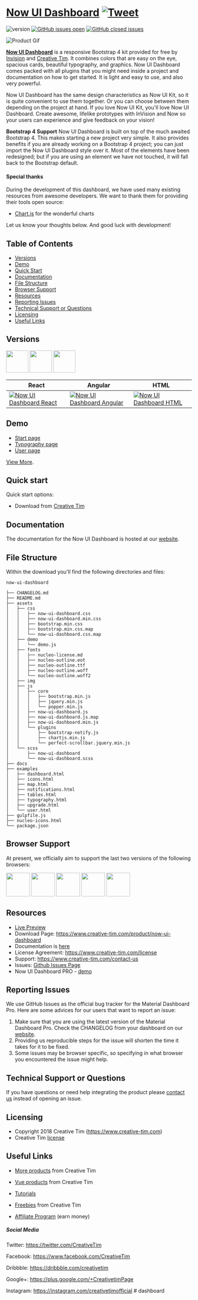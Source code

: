 # [Now UI Dashboard](https://demos.creative-tim.com/now-ui-dashboard/examples/dashboard.html) [![Tweet](https://img.shields.io/twitter/url/http/shields.io.svg?style=social&logo=twitter)](https://twitter.com/home?status=Now%20UI%20Dashboard%20by%20Creative%20Tim%20https%3A//demos.creative-tim.com/now-ui-dashboard/examples/dashboard.html%20%40CreativeTim%20%23html%20%23dashboard%20%23nowuidesign%20%40creativetim)


![version](https://img.shields.io/badge/version-1.5.0-blue.svg) [![GitHub issues open](https://img.shields.io/github/issues/creativetimofficial/now-ui-dashboard.svg)](https://github.com/creativetimofficial/now-ui-dashboard/issues?q=is%3Aopen+is%3Aissue) [![GitHub closed issues](https://img.shields.io/github/issues-closed-raw/creativetimofficial/now-ui-dashboard.svg?maxAge=259200)](https://github.com/creativetimofficial/now-ui-dashboard/issues?q=is%3Aissue+is%3Aclosed)

![Product Gif](assets/img/now-ui-dashboard.gif)

**[Now UI Dashboard](https://demos.creative-tim.com/now-ui-dashboard/examples/dashboard.html)** is a responsive Bootstrap 4 kit provided for free by [Invision](https://www.invisionapp.com/) and [Creative Tim](https://www.creative-tim.com/). It combines colors that are easy on the eye, spacious cards, beautiful typography, and graphics. Now UI Dashboard comes packed with all plugins that you might need inside a project and documentation on how to get started. It is light and easy to use, and also very powerful.

Now UI Dashboard has the same design characteristics as Now UI Kit, so it is quite convenient to use them together. Or you can choose between them depending on the project at hand. If you love Now UI Kit, you'll love Now UI Dashboard.
Create awesome, lifelike prototypes with InVision and Now so your users can experience and give feedback on your vision!


**Bootstrap 4 Support**
Now UI Dashboard is built on top of the much awaited Bootstrap 4. This makes starting a new project very simple. It also provides benefits if you are already working on a Bootstrap 4 project; you can just import the Now UI Dashboard style over it. Most of the elements have been redesigned; but if you are using an element we have not touched, it will fall back to the Bootstrap default.


#### Special thanks
During the development of this dashboard, we have used many existing resources from awesome developers. We want to thank them for providing their tools open source:
- [Chart.js](https://www.chartjs.org/) for the wonderful charts


Let us know your thoughts below. And good luck with development!

## Table of Contents

* [Versions](#versions)
* [Demo](#demo)
* [Quick Start](#quick-start)
* [Documentation](#documentation)
* [File Structure](#file-structure)
* [Browser Support](#browser-support)
* [Resources](#resources)
* [Reporting Issues](#reporting-issues)
* [Technical Support or Questions](#technical-support-or-questions)
* [Licensing](#licensing)
* [Useful Links](#useful-links)


## Versions

[<img src="https://s3.amazonaws.com/creativetim_bucket/github/react.svg" width="60" height="60" />](https://www.creative-tim.com/product/material-dashboard-pro-react)
[<img src="https://s3.amazonaws.com/creativetim_bucket/github/angular.png" width="60" height="60" />](https://www.creative-tim.com/product/material-dashboard-pro-angular2)
[<img src="https://s3.amazonaws.com/creativetim_bucket/github/html.png" width="60" height="60" />](https://www.creative-tim.com/product/material-dashboard-pro)



 React | Angular | HTML |
| --- | --- | --- |
| [![Now UI Dashboard React](https://s3.amazonaws.com/creativetim_bucket/products/76/thumb/opt_nud_react_thumbnail.jpg)](https://www.creative-tim.com/product/now-ui-dashboard-react)  | [![Now UI Dashboard Angular](https://s3.amazonaws.com/creativetim_bucket/products/85/thumb/opt_nud_angular_thumbnail.jpg)](https://www.creative-tim.com/product/now-ui-dashboard-angular) | [![Now UI Dashboard HTML](https://s3.amazonaws.com/creativetim_bucket/products/75/thumb/opt_nud_thumbnail.jpg)](https://www.creative-tim.com/product/now-ui-dashboard)

## Demo

- [Start page](https://demos.creative-tim.com/now-ui-dashboard/examples/dashboard.html)
- [Typography page](https://demos.creative-tim.com/now-ui-dashboard/examples/typography.html)
- [User page ](https://demos.creative-tim.com/now-ui-dashboard/examples/user.html)

[View More](https://demos.creative-tim.com/now-ui-dashboard/examples/dashboard.html).


## Quick start

Quick start options:

- Download from [Creative Tim](https://www.creative-tim.com/product/now-ui-dashboard)


## Documentation
The documentation for the Now UI Dashboard is hosted at our [website](https://demos.creative-tim.com/now-ui-dashboard/docs/1.0/getting-started/introduction.html).


## File Structure

Within the download you'll find the following directories and files:

```
now-ui-dashboard

├── CHANGELOG.md
├── README.md
├── assets
│   ├── css
│   │   ├── now-ui-dashboard.css
│   │   ├── now-ui-dashboard.min.css
│   │   ├── bootstrap.min.css
│   │   ├── bootstrap.min.css.map
│   │   └── now-ui-dashboard.css.map
│   ├── demo
│   │   └── demo.js
│   ├── fonts
│   │   ├── nucleo-license.md
│   │   ├── nucleo-outline.eot
│   │   ├── nucleo-outline.ttf
│   │   ├── nucleo-outline.woff
│   │   └── nucleo-outline.woff2
│   ├── img
│   ├── js
│   │   ├── core
│   │   │   ├── bootstrap.min.js
│   │   │   ├── jquery.min.js
│   │   │   └── popper.min.js
│   │   ├── now-ui-dashboard.js
│   │   ├── now-ui-dashboard.js.map
│   │   ├── now-ui-dashboard.min.js
│   │   └── plugins
│   │       ├── bootstrap-notify.js
│   │       ├── chartjs.min.js
│   │       └── perfect-scrollbar.jquery.min.js
│   └── scss
│       ├── now-ui-dashboard
│       └── now-ui-dashboard.scss
├── docs
├── examples
│   ├── dashboard.html
│   ├── icons.html
│   ├── map.html
│   ├── notifications.html
│   ├── tables.html
│   ├── typography.html
│   ├── upgrade.html
│   └── user.html
├── gulpfile.js
├── nucleo-icons.html
└── package.json

```

## Browser Support

At present, we officially aim to support the last two versions of the following browsers:

<img src="https://s3.amazonaws.com/creativetim_bucket/github/browser/chrome.png" width="64" height="64"> <img src="https://s3.amazonaws.com/creativetim_bucket/github/browser/firefox.png" width="64" height="64"> <img src="https://s3.amazonaws.com/creativetim_bucket/github/browser/edge.png" width="64" height="64"> <img src="https://s3.amazonaws.com/creativetim_bucket/github/browser/safari.png" width="64" height="64"> <img src="https://s3.amazonaws.com/creativetim_bucket/github/browser/opera.png" width="64" height="64">


## Resources
- [Live Preview](https://demos.creative-tim.com/now-ui-dashboard/examples/dashboard.html)
- Download Page: https://www.creative-tim.com/product/now-ui-dashboard
- Documentation is [here](https://demos.creative-tim.com/now-ui-dashboard/docs/1.0/getting-started/introduction.html)
- License Agreement: https://www.creative-tim.com/license
- Support: https://www.creative-tim.com/contact-us
- Issues: [Github Issues Page](https://github.com/creativetimofficial/now-ui-dashboard/issues)
- Now UI Dashboard PRO - [demo](https://www.creative-tim.com/product/now-ui-dashboard-pro?ref=github-nud-pro)

## Reporting Issues
We use GitHub Issues as the official bug tracker for the Material Dashboard Pro. Here are some advices for our users that want to report an issue:

1. Make sure that you are using the latest version of the Material Dashboard Pro. Check the CHANGELOG from your dashboard on our [website](https://www.creative-tim.com/).
2. Providing us reproducible steps for the issue will shorten the time it takes for it to be fixed.
3. Some issues may be browser specific, so specifying in what browser you encountered the issue might help.

## Technical Support or Questions

If you have questions or need help integrating the product please [contact us](https://www.creative-tim.com/contact-us) instead of opening an issue.

## Licensing

- Copyright 2018 Creative Tim (https://www.creative-tim.com)
- Creative Tim [license](https://www.creative-tim.com/license)

## Useful Links

- [More products](https://www.creative-tim.com/bootstrap-themes) from Creative Tim

- [Vue products](https://www.creative-tim.com/bootstrap-themes/vuejs-themes) from Creative Tim

- [Tutorials](https://www.youtube.com/channel/UCVyTG4sCw-rOvB9oHkzZD1w)

- [Freebies](https://www.creative-tim.com/bootstrap-themes/free) from Creative Tim

- [Affiliate Program](https://www.creative-tim.com/affiliates/new) (earn money)

##### Social Media

Twitter: <https://twitter.com/CreativeTim>

Facebook: <https://www.facebook.com/CreativeTim>

Dribbble: <https://dribbble.com/creativetim>

Google+: <https://plus.google.com/+CreativetimPage>

Instagram: <https://instagram.com/creativetimofficial>
#   d a s h b o a r d  
 